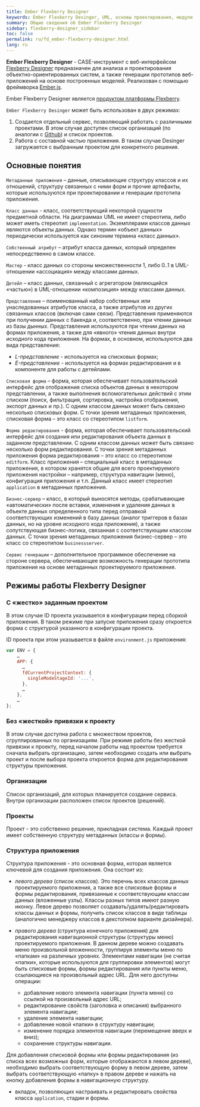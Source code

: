 ```yaml
---
title: Ember Flexberry Designer
keywords: Ember Flexberry Desinger, UML, основы проектирования, модули, настройка
summary: Общие сведения об Ember Flexberry Desinger
sidebar: flexberry-designer_sidebar
toc: false
permalink: ru/fd_ember-flexberry-designer.html
lang: ru
---
```


**Ember Flexberry Designer** - CASE-инструмент с веб-интерфейсом [Flexberry Designer](fd_flexberry-designer.html) предназначен для анализа и проектирования объектно-ориентированных систем, а также генерации прототипов веб-приложений на основе построенных моделей. Реализован с помощью фреймворка [Ember.js](https://ru.wikipedia.org/wiki/Ember.js).

Ember Flexberry Designer является [продуктом платформы Flexberry](fp_landing_page.html).

`Ember Flexberry Desinger` может быть использован в двух режимах:

1. Создается отдельный сервис, позволяющий работать с различными проектами. В этом случае доступен список организаций (по аналогии с [Github](https://github.com)) и список проектов.
2. Работа с составной частью приложения. В таком случае Desinger загружается с выбранным проектом для конкретного решения.

## Основные понятия

`Метаданные приложения` – данные, описывающие структуру классов и их отношений, структуру связанных с ними форм и прочие артефакты, которые используются при проектировании и генерации прототипа приложения.

`Класс данных` - класс, соответствующий некоторой сущности предметной области. На диаграммах UML не имеет стереотипа, либо может иметь стереотип `implementation`. Экземплярами классов данных являются объекты данных. Однако термин «объект данных» периодически используется как синоним термина «класс данных».

`Собственный атрибут` – атрибут класса данных, который определен непосредственно в самом классе.

`Мастер` - класс данных со стороны множественности 1, либо 0..1 в UML-отношении «ассоциация» между классами данных.

`Детейл` – класс данных, связанный с агрегатором (являющийся «частью») в UML-отношении «композиция» между классами данных.

`Представление` – поименованный набор собственных или унаследованных атрибутов класса, а также атрибутов из других связанных классов (включая сами связи). Представления применяются при получении данных с бакенда и, соответственно, при чтении данных из базы дынных. Представления используются при чтении данных на формах приложения, а также для «явного» чтения данных внутри исходного кода приложения. На формах, в основном, используются два вида представления:

* _L-представление_ - используется на списковых формах;
* _E-представление_ - используется на формах редактирования и в компоненте для работы с детейлами.

`Списковая форма` – форма, которая обеспечивает пользовательский интерфейс для отображения списка объектов данных в некотором представлении, а также выполнения вспомогательных действий с этим списком (поиск, фильтрация, сортировка, настройка отображения, экспорт данных и пр.). С одним классом данных может быть связано несколько списковых форм. С точки зрения метаданных приложения, списковая форма – это класс со стереотипом `listform`.

`Форма редактирования` - форма, которая обеспечивает пользовательский интерфейс для создания или редактирования объекта данных в заданном представлении. С одним классом данных может быть связано несколько форм редактирования. С точки зрения метаданных приложения форма редактирования – это класс со стереотипом `editform`.
Класс приложения – специальный класс в метаданных приложения, в котором хранятся общие для всего проектируемого приложения настройки – например, структура навигации (меню), конфигурация приложения и т.п. Данный класс имеет стереотип `application` в метаданных приложения.

`Бизнес-сервер` – класс, в который выносятся методы, срабатывающие «автоматически» после вставки, изменения и удаления данных в объекте данных определенного типа перед отправкой соответствующих изменений в базу данных (аналог триггеров в базах данных, но на уровне исходного кода приложения), а также сопутствующая бизнес-логика, связанная с соответствующим классом данных. С точки зрения метаданных приложения бизнес-сервер – это класс со стереотипом `businessserver`.

`Сервис генерации` – дополнительное программное обеспечение на стороне сервера, обеспечивающее возможность генерации прототипа приложения на основе метаданных проектируемого приложения.

## Режимы работы Flexberry Designer

### С «жестко» заданным проектом

В этом случае ID проекта указывается в конфигурации перед сборкой приложения. В таком режиме при запуске приложения сразу откроется форма с структурой указанного в конфигурации проекта.

ID проекта при этом указывается в файле `environment.js` приложения:

```javascript
var ENV = {
    …
    APP: {
      …
      fdCurrentProjectContext: {
        singleModeStageId: '...',
      },
      …
    },
    …
};
```

### Без «жесткой» привязки к проекту

В этом случае доступна работа с множеством проектов, сгруппированных по организациям.
При режиме работы без жесткой привязки к проекту, перед началом работы над проектом требуется сначала выбрать организацию, затем необходимо создать или выбрать проект и после выбора проекта откроется форма для редактирования структуры приложения.

### Организации

Список организаций, для которых планируется создание сервиса. Внутри организации расположен список проектов (решений).

### Проекты

Проект - это собственно решение, прикладная система. Каждый проект имеет собственную структуру метаданных (классы и формы).

### Структура приложения

Структура приложения - это основная форма, которая является ключевой для создания приложения. Она состоит из:

* _левого дерева_ (список классов). Это перечнь всех классов данных проектируемого приложения, а также все списковые формы и формы редактирования, привязанные к соответствующим классам данных (вложенные узлы). Классы разных типов имеют разную иконку. Левое дерево позволяет создавать/удалять/редактировать классы данных и формы, получить список классов в виде таблицы (аналогично менеджеру классов в декстопном варианте дизайнера).
* _правого дерева_ (структура конечного приложения) для редактирования навигационной структуры (структуры меню) проектируемого приложения. В данном дереве можно создавать меню произвольной вложенности, группируя элементы меню по «папкам» на различных уровнях. Элементами навигации (не считая «папки», которые используются для группировки элементов) могут быть списковые формы, формы редактирования или пункты меню, ссылающиеся на произвольный адрес URL. Для него доступны операции:

  * добавление нового элемента навигации (пункта меню) со ссылкой на произвольный адрес URL;
  * редактирование свойств (заголовка и описания) выбранного элемента навигации;
  * удаление элемента навигации;
  * добавление новой «папки» в структуру навигации;
  * изменение порядка элементов навигации (перемещение вверх и вниз);
  * сохранение структуры навигации.

Для добавления списковой формы или формы редактирования (из списка всех возможных форм, которые отображаются в левом дереве), необходимо выбрать соответствующую форму в левом дереве, затем выбрать соответствующую «папку» в правом дереве и нажать на кнопку добавления формы в навигационную структуру.

* вкладок, позволяющих настраивать и редактировать свойства класса `application`, стадии и формы.
